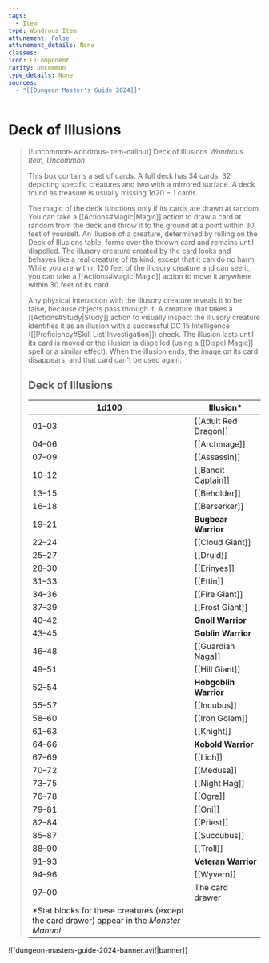 ```yaml
---
tags:
  - Item
type: Wondrous Item
attunement: False
attunement_details: None
classes:
icon: LiComponent
rarity: Uncommon
type_details: None
sources: 
  - "[[Dungeon Master's Guide 2024]]"
---
```

# Deck of Illusions
>[!uncommon-wondrous-item-callout] Deck of Illusions
>_Wondrous Item, Uncommon_
>
>This box contains a set of cards. A full deck has 34 cards: 32 depicting specific creatures and two with a mirrored surface. A deck found as treasure is usually missing 1d20 − 1 cards.
>
>The magic of the deck functions only if its cards are drawn at random. You can take a [[Actions#Magic\|Magic]] action to draw a card at random from the deck and throw it to the ground at a point within 30 feet of yourself. An illusion of a creature, determined by rolling on the Deck of Illusions table, forms over the thrown card and remains until dispelled. The illusory creature created by the card looks and behaves like a real creature of its kind, except that it can do no harm. While you are within 120 feet of the illusory creature and can see it, you can take a [[Actions#Magic\|Magic]] action to move it anywhere within 30 feet of its card.
>
>Any physical interaction with the illusory creature reveals it to be false, because objects pass through it. A creature that takes a [[Actions#Study\|Study]] action to visually inspect the illusory creature identifies it as an illusion with a successful DC 15 Intelligence ([[Proficiency#Skill List\|Investigation]]) check. The illusion lasts until its card is moved or the illusion is dispelled (using a [[Dispel Magic]] spell or a similar effect). When the illusion ends, the image on its card disappears, and that card can't be used again.
>
>## Deck of Illusions
>|1d100|Illusion*|
>|---|---|
>|01–03|[[Adult Red Dragon]]|
>|04–06|[[Archmage]]|
>|07–09|[[Assassin]]|
>|10–12|[[Bandit Captain]]|
>|13–15|[[Beholder]]|
>|16–18|[[Berserker]]|
>|19–21|**Bugbear Warrior**|
>|22–24|[[Cloud Giant]]|
>|25–27|[[Druid]]|
>|28–30|[[Erinyes]]|
>|31–33|[[Ettin]]|
>|34–36|[[Fire Giant]]|
>|37–39|[[Frost Giant]]|
>|40–42|**Gnoll Warrior**|
>|43–45|**Goblin Warrior**|
>|46–48|[[Guardian Naga]]|
>|49–51|[[Hill Giant]]|
>|52–54|**Hobgoblin Warrior**|
>|55–57|[[Incubus]]|
>|58–60|[[Iron Golem]]|
>|61–63|[[Knight]]|
>|64–66|**Kobold Warrior**|
>|67–69|[[Lich]]|
>|70–72|[[Medusa]]|
>|73–75|[[Night Hag]]|
>|76–78|[[Ogre]]|
>|79–81|[[Oni]]|
>|82–84|[[Priest]]|
>|85–87|[[Succubus]]|
>|88–90|[[Troll]]|
>|91–93|**Veteran Warrior**|
>|94–96|[[Wyvern]]|
>|97–00|The card drawer|
>|*Stat blocks for these creatures (except the card drawer) appear in the _Monster Manual_.|   |
>


![[dungeon-masters-guide-2024-banner.avif|banner]]